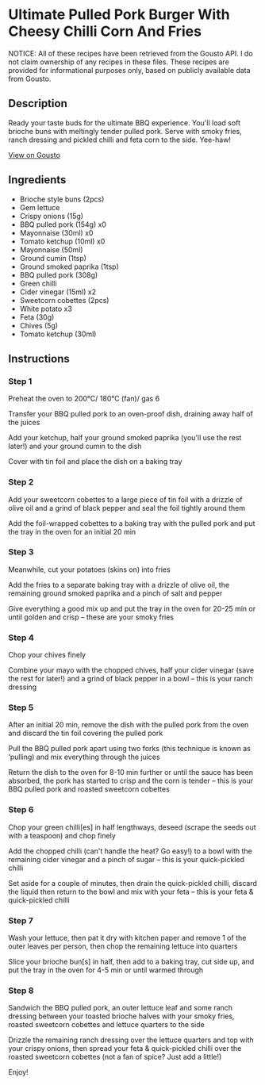 # Ultimate Pulled Pork Burger With Cheesy Chilli Corn And Fries 

NOTICE: All of these recipes have been retrieved from the Gousto API. I do not claim ownership of any recipes in these files. These recipes are provided for informational purposes only, based on publicly available data from Gousto.

## Description

Ready your taste buds for the ultimate BBQ experience. You'll load soft brioche buns with meltingly tender pulled pork. Serve with smoky fries, ranch dressing and pickled chilli and feta corn to the side. Yee-haw!

[View on Gousto](https://www.gousto.co.uk/recipes/cookbook/ultimate-pulled-pork-burger-cheesy-chilli-corn-fries)

## Ingredients

- Brioche style buns (2pcs)
- Gem lettuce
- Crispy onions (15g)
- BBQ pulled pork (154g) x0
- Mayonnaise (30ml) x0
- Tomato ketchup (10ml) x0
- Mayonnaise (50ml)
- Ground cumin (1tsp)
- Ground smoked paprika (1tsp)
- BBQ pulled pork (308g)
- Green chilli
- Cider vinegar (15ml) x2
- Sweetcorn cobettes (2pcs)
- White potato x3
- Feta (30g)
- Chives (5g)
- Tomato ketchup (30ml)

## Instructions


### Step 1

Preheat the oven to 200°C/ 180°C (fan)/ gas 6

Transfer your BBQ pulled pork to an oven-proof dish, draining away half of the juices

Add your ketchup, half your ground smoked paprika (you'll use the rest later!) and your ground cumin to the dish

Cover with tin foil and place the dish on a baking tray


### Step 2

Add your sweetcorn cobettes to a large piece of tin foil with a drizzle of olive oil and a grind of black pepper and seal the foil tightly around them

Add the foil-wrapped cobettes to a baking tray with the pulled pork and put the tray in the oven for an initial 20 min


### Step 3

Meanwhile, cut your potatoes (skins on) into fries

Add the fries to a separate baking tray with a drizzle of olive oil, the remaining ground smoked paprika and a pinch of salt and pepper

Give everything a good mix up and put the tray in the oven for 20-25 min or until golden and crisp – these are your smoky fries


### Step 4

Chop your chives finely

Combine your mayo with the chopped chives, half your cider vinegar (save the rest for later!) and a grind of black pepper in a bowl – this is your ranch dressing


### Step 5

After an initial 20 min, remove the dish with the pulled pork from the oven and discard the tin foil covering the pulled pork

Pull the BBQ pulled pork apart using two forks (this technique is known as ‘pulling) and mix everything through the juices

Return the dish to the oven for 8-10 min further or until the sauce has been absorbed, the pork has started to crisp and the corn is tender – this is your BBQ pulled pork and roasted sweetcorn cobettes


### Step 6

Chop your green chilli[es] in half lengthways, deseed (scrape the seeds out with a teaspoon) and chop finely

Add the chopped chilli (can't handle the heat? Go easy!) to a bowl with the remaining cider vinegar and a pinch of sugar – this is your quick-pickled chilli

Set aside for a couple of minutes, then drain the quick-pickled chilli, discard the liquid then return to the bowl and mix with your feta – this is your feta & quick-pickled chilli


### Step 7

Wash your lettuce, then pat it dry with kitchen paper and remove 1 of the outer leaves per person, then chop the remaining lettuce into quarters

Slice your brioche bun[s] in half, then add to a baking tray, cut side up, and put the tray in the oven for 4-5 min or until warmed through

### Step 8

Sandwich the BBQ pulled pork, an outer lettuce leaf and some ranch dressing between your toasted brioche halves with your smoky fries, roasted sweetcorn cobettes and lettuce quarters to the side

Drizzle the remaining ranch dressing over the lettuce quarters and top with your crispy onions, then spread your feta & quick-pickled chilli over the roasted sweetcorn cobettes (not a fan of spice? Just add a little!)

Enjoy!

